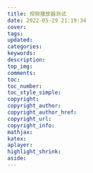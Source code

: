 ```yaml
---
title: 视频播放器测试
date: 2022-05-29 21:19:34
cover:
tags:
updated:
categories:
keywords:
description:
top_img:
comments:
toc:
toc_number:
toc_style_simple:
copyright:
copyright_author:
copyright_author_href:
copyright_url:
copyright_info:
mathjax:
katex:
aplayer:
highlight_shrink:
aside:
---
```



<div id="dplayer"></div>
<script>
const dp = new DPlayer({
    container: document.getElementById('dplayer'),
    video: {
        url: 'https://file.cxl2020mc.top/OneDrive/mc1.mp4',
    },
});
</script>

<div id="dplayer2"></div>
<script>
const dp = new DPlayer({
    container: document.getElementById('dplayer2'),
    video: {
        url: 'https://file.cxl2020mc.top/OneDrive/video/%E3%80%8A%E5%8E%9F%E7%A5%9E%E3%80%8B%E5%89%A7%E6%83%85PV-%E3%80%8C%E7%A5%9E%E5%A5%B3%E5%8A%88%E8%A7%82%E3%80%8D.mp4',
    },
});
</script>